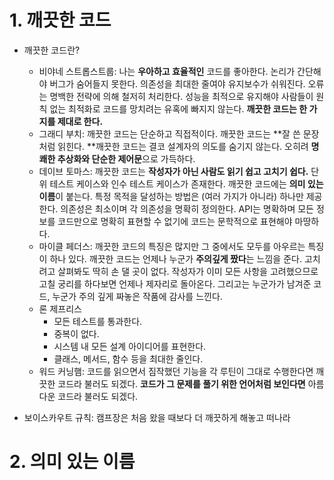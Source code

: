 # 1. 깨끗한 코드

- 깨끗한 코드란?

  - 비야네 스트롭스트룹: 나는 **우아하고 효율적인** 코드를 좋아한다. 논리가 간단해야 버그가 숨어들지 못한다. 의존성을 최대한 줄여야 유지보수가 쉬워진다. 오류는 명백한 전략에 의해 철저히 처리한다. 성능을 최적으로 유지해야 사람들이 원칙 없는 최적화로 코드를 망치려는 유혹에 빠지지 않는다. **깨끗한 코드는 한 가지를 제대로 한다.**
  - 그래디 부치: 깨끗한 코드는 단순하고 직접적이다. 깨끗한 코드는 **잘 쓴 문장처럼 읽힌다. **깨끗한 코드는 결코 설계자의 의도를 숨기지 않는다. 오히려 **명쾌한 추상화와 단순한 제어문**으로 가득하다.  
  - 데이브 토마스: 깨끗한 코드는 **작성자가 아닌 사람도 읽기 쉽고 고치기 쉽다.** 단위 테스트 케이스와 인수 테스트 케이스가 존재한다. 깨끗한 코드에는 **의미 있는 이름**이 붙는다. 특정 목적을 달성하는 방법은 (여러 가지가 아니라) 하나만 제공한다. 의존성은 최소이며 각 의존성을 명확히 정의한다. API는 명확하며 모든 정보를 코드만으로 명확히 표현할 수 없기에 코드는 문학적으로 표현해야 마땅하다.
  - 마이클 페더스: 깨끗한 코드의 특징은 많지만 그 중에서도 모두를 아우르는 특징이 하나 있다. 깨끗한 코드는 언제나 누군가 **주의깊게 짰다**는 느낌을 준다. 고치려고 살펴봐도 딱히 손 댈 곳이 없다. 작성자가 이미 모든 사항을 고려했으므로 고칠 궁리를 하다보면 언제나 제자리로 돌아온다. 그리고는 누군가가 남겨준 코드, 누군가 주의 깊게 짜놓은 작품에 감사를 느낀다.
  - 론 제프리스
    - 모든 테스트를 통과한다.
    - 중복이 없다.
    - 시스템 내 모든 설계 아이디어를 표현한다.
    - 클래스, 메서드, 함수 등을 최대한 줄인다.
  - 워드 커닝햄: 코드를 읽으면서 짐작했던 기능을 각 루틴이 그대로 수행한다면 깨끗한 코드라 불러도 되겠다. **코드가 그 문제를 풀기 위한 언어처럼 보인다면** 아름다운 코드라 불러도 되겠다.

  

- 보이스카우트 규칙: 캠프장은 처음 왔을 때보다 더 깨끗하게 해놓고 떠나라



# 2. 의미 있는 이름

